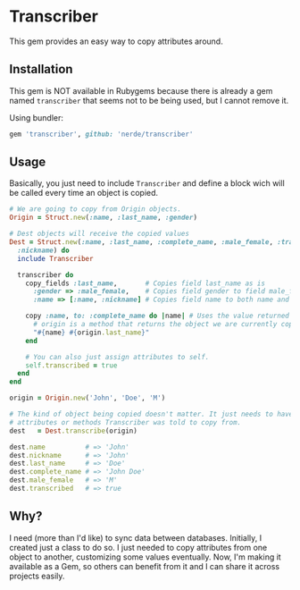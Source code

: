 # Transcriber

This gem provides an easy way to copy attributes around.

## Installation

This gem is NOT available in Rubygems because there is already a gem named
`transcriber` that seems not to be being used, but I cannot remove it.

Using bundler:

```ruby
gem 'transcriber', github: 'nerde/transcriber'
```

## Usage

Basically, you just need to include `Transcriber` and define a block wich will
be called every time an object is copied.

```ruby
# We are going to copy from Origin objects.
Origin = Struct.new(:name, :last_name, :gender)

# Dest objects will receive the copied values
Dest = Struct.new(:name, :last_name, :complete_name, :male_female, :transcribed,
  :nickname) do
  include Transcriber

  transcriber do
    copy_fields :last_name,       # Copies field last_name as is
      :gender => :male_female,    # Copies field gender to field male_female
      :name => [:name, :nickname] # Copies field name to both name and nickname

    copy :name, to: :complete_name do |name| # Uses the value returned from the block
      # origin is a method that returns the object we are currently copying data from
      "#{name} #{origin.last_name}"
    end

    # You can also just assign attributes to self.
    self.transcribed = true
  end
end

origin = Origin.new('John', 'Doe', 'M')

# The kind of object being copied doesn't matter. It just needs to have the
# attributes or methods Transcriber was told to copy from.
dest   = Dest.transcribe(origin)

dest.name          # => 'John'
dest.nickname      # => 'John'
dest.last_name     # => 'Doe'
dest.complete_name # => 'John Doe'
dest.male_female   # => 'M'
dest.transcribed   # => true
```

## Why?

I need (more than I'd like) to sync data between databases. Initially, I created
just a class to do so. I just needed to copy attributes from one object to another,
customizing some values eventually. Now, I'm making it available as a Gem, so
others can benefit from it and I can share it across projects easily.
